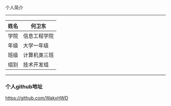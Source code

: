 ﻿个人简介

****
	
|姓名|何卫东|
|---|---
|学院|信息工程学院
|年级|大学一年级
|班级|计算机类三班
|组别|技术开发组

****

### 个人github地址

https://github.com/WakxHWD



